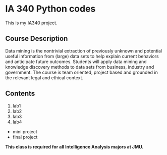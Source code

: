 # IA 340 Python codes 

This is my [IA340](https://catalog.jmu.edu/preview_course_nopop.php?catoid=50&coid=258336&print) project.

## Course Description 

Data mining is the nontrivial extraction of previously unknown and potential useful information from (large) data sets to help explain current behaviors and anticipate future outcomes. Students will apply data mining and knowledge discovery methods to data sets from business, industry and government. The course is team oriented, project based and grounded in the relevant legal and ethical context. 

## Contents 
1. lab1
2. lab2
3. lab3
4. lab4
- mini project
- final project

**This class is required for all Intelligence Analysis majors at JMU.**

